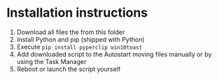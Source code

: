 # Installation instructions

1. Download all files the from this folder
2. Install Python and pip (shipped with Python)
3. Execute `pip install pyperclip win10toast`
4. Add downloaded script to the Autostart moving files manually or by using the Task Manager
5. Reboot or launch the script yourself
